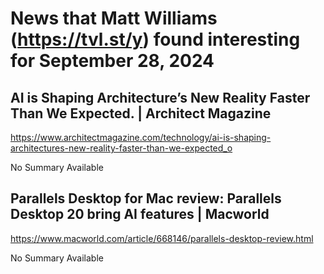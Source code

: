 # News that Matt Williams (https://tvl.st/y) found interesting for September 28, 2024

## AI is Shaping Architecture’s New Reality Faster Than We Expected. | Architect Magazine
<a href="https://www.architectmagazine.com/technology/ai-is-shaping-architectures-new-reality-faster-than-we-expected_o" target="_blank">https://www.architectmagazine.com/technology/ai-is-shaping-architectures-new-reality-faster-than-we-expected_o</a>

No Summary Available

## Parallels Desktop for Mac review: Parallels Desktop 20 bring AI features | Macworld
<a href="https://www.macworld.com/article/668146/parallels-desktop-review.html" target="_blank">https://www.macworld.com/article/668146/parallels-desktop-review.html</a>

No Summary Available

